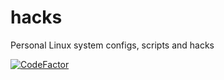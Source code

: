# hacks

Personal Linux system configs, scripts and hacks

[![CodeFactor](https://www.codefactor.io/repository/github/michaing/hacks/badge)](https://www.codefactor.io/repository/github/michaing/hacks)
